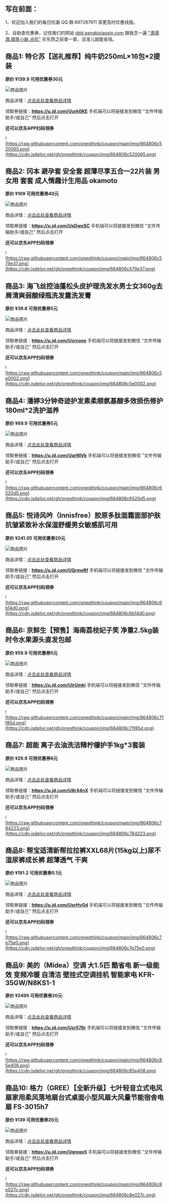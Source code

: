 ## 写在前面：

1、欢迎加入我们的每日捡漏 QQ 群:897287611 享更及时优惠线报。

2、自助查优惠券，记住我们的网站 [ddd.gangbixiaoxin.com](https://ddd.gangbixiaoxin.com) 跟我念一遍 ["滴滴滴.钢笔小新.点抗"](https://ddd.gangbixiaoxin.com) 买东西之前查一查，没准儿就能省钱。

## 商品1: 特仑苏【送礼推荐】纯牛奶250mL×16包*2提装

**原价 ¥139.9 可用优惠券30元**

![商品图片](http://img14.360buyimg.com/n1/jfs/t1/216664/25/33263/168054/64d0947fFb5f0ba72/e956517f64d5aa9b.jpg)

商品详情：[点击此处查看商品详情](https://union-click.jd.com/jdc?e=1003156031&amp;p=JF8BARoJK1olXwMEXVpYCkwQCl8IGloQWQIHU1leCU4QAl9MRANLAjZbERscSkAJHTdNTwcKBlMdBgABFksWAmoMH14SWgUDUVlcFxJSXzI4GC5NJHFSPwg4Ei1ycB8PGQRIHlFcJFJROEonAG4IHFITWgALUW5cWEpHAj8JS1olXQYyFTBdCU8eBmcIH2sUbQYEVFpVAEwVBm4PHVIlXQ4FZInwsJ6dsrqAoo-L1dG784vUtJ-Ji184K1glXQcDVl5ZD0oVA184G2sWbVhsVQ1bCksVAm5mRh1GCkBKDAYzD0oQBG4PEmsXXAcAVm5tODFhVyZLbw1zXEFRKDxYWxFRcBJfewVWPWgALiMceypxejpWSBNTH3MGB1xtCHs)

领取券链接：**https://u.jd.com/Uurk0KE** 手机端可以将链接发到微信 "文件传输助手/或自己" 然后点击打开

**还可以京东APP扫码领券**

![https://raw.githubusercontent.com/onesthink/coupon/main/img/664806c520065.png](https://cdn.jsdelivr.net/gh/onesthink/coupon/img/664806c520065.png)

## 商品2: 冈本 避孕套 安全套 超薄尽享五合一22片装 男女用 套套 成人情趣计生用品 okamoto

**原价 ¥109 可用优惠券40元**

![商品图片](http://img14.360buyimg.com/n1/jfs/t1/248121/2/8999/77992/66455bfbF17fcfb3f/93e82a515b454820.png)

商品详情：[点击此处查看商品详情](https://union-click.jd.com/jdc?e=1003156031&amp;p=JF8BARkJK1olXwMEUl9UDk8WA18IGloUXgUHUVZZDEMnRzBQRQQlBENHFRxWFlVPRjtUBABAQlRcCEBdCUoWAGwNHlMRWQ4dDRsBVXtPfw9pXicLD2VbFDojaip3ZRxORRx1UQoyVW5eCUsQCmkPHVIQbQdSVQ5cWEpHAl8IG2tDMwYDVV9cCUsSBGc4GmsVWwYGXFZaCk4UBWkLK1sdWjbV-eaIgvrCi9bchdPC5KHX3eKJlsMnM18LK1sUXAQCUFlcCksnM284GGtLMwdRUl1dDExAbTJOSAxcXANCOlxfDkkUAGsNK1kUXAQAZG5tb04UBA57Wlh2HWdyIhoZVBNRfC1yYyhVMwR1IggqTAJeXTJTTg4XXkVUUW5dOA)

领取券链接：**https://u.jd.com/UsDwxSC** 手机端可以将链接发到微信 "文件传输助手/或自己" 然后点击打开

**还可以京东APP扫码领券**

![https://raw.githubusercontent.com/onesthink/coupon/main/img/664806c579e37.png](https://cdn.jsdelivr.net/gh/onesthink/coupon/img/664806c579e37.png)

## 商品3: 海飞丝控油蓬松头皮护理洗发水男士女360g去屑清爽弱酸绿瓶洗发露洗发膏

**原价 ¥39.8 可用优惠券5元**

![商品图片](http://img14.360buyimg.com/n1/jfs/t1/172184/20/44883/79816/663f4f97F1b1c3dd2/099c560162ecbf63.jpg)

商品详情：[点击此处查看商品详情](https://union-click.jd.com/jdc?e=1003156031&amp;p=JF8BARQJK1olXwMEU1lfAUgSBV8IGloUWA8LUFZYD00nRzBQRQQlBENHFRxWFlVPRjtUBABAQlRcCEBdCUoWBmYBH1MQWgAdDRsBVXtBSmxqYD1MPWNhLj4ucTt8dAxYTAllUQoyVW5eCUsQCmkPHVIQbQdSVQ5cWEpHAl8IG2tGM19QDxsHOEonA2kIH1MdWgQHU1ZaDXsXC2g4zPatiIyzgdbk3NWf1NavztKpiZiKZG5tC3sXAm4KG18SXAQCZG5dOEgnXQEJSF0WCQVVVTAAThhASm1dHjUXXwIHU1pbCHsVAm4KGWslbU5QNF82STBBeStPYz9nAQZ7M14VVisTSwEKTQJrCWd6XRkHajljAxdhfyUlXTY)

领取券链接：**https://u.jd.com/Uzrcoee** 手机端可以将链接发到微信 "文件传输助手/或自己" 然后点击打开

**还可以京东APP扫码领券**

![https://raw.githubusercontent.com/onesthink/coupon/main/img/664806c5e0002.png](https://cdn.jsdelivr.net/gh/onesthink/coupon/img/664806c5e0002.png)

## 商品4: 潘婷3分钟奇迹护发素柔顺氨基酸多效损伤修护180ml*2洗护滋养

**原价 ¥69.9 可用优惠券5元**

![商品图片](http://img14.360buyimg.com/n1/jfs/t1/135118/37/45664/146888/66445125Fa72e1898/a34141695686e441.jpg)

商品详情：[点击此处查看商品详情](https://union-click.jd.com/jdc?e=1003156031&amp;p=JF8BARQJK1olXwMEU1lYC0kVBl8IGloUXA8DU19UCUMnRzBQRQQlBENHFRxWFlVPRjtUBABAQlRcCEBdCUoWAmYJHFocXA4dDRsBVXtrZxdoaAtJNGNhDFYnczZwcyhJfQhlUQoyVW5eCUsQCmkPHVIQbQdSVQ5cWEpHAl8IG2tGM19QDxsHOEonA2kIH1MdWgQHXVhVDHsXC2g4zPatiIyzgdbk3NWf1NavztKpiZiKZG5tC3sXAm4KG18SXAQCZG5dOEgnXQEJSF0WWQ8FXTAAThhASmpKHzUXXwAAXVxfCXsVAm4KGWslbQRJMlwdaS1RfQtzTBAcXkZxCxYdTDt1YgEKSRx0PnJpEAk9c0lyRWdpZ1olXTY)

领取券链接：**https://u.jd.com/UqrNlVk** 手机端可以将链接发到微信 "文件传输助手/或自己" 然后点击打开

**还可以京东APP扫码领券**

![https://raw.githubusercontent.com/onesthink/coupon/main/img/664806c6520d5.png](https://cdn.jsdelivr.net/gh/onesthink/coupon/img/664806c6520d5.png)

## 商品5: 悦诗风吟（Innisfree）胶原多肽面霜面部护肤抗皱紧致补水保湿舒缓男女敏感肌可用

**原价 ¥241.05 可用优惠券20元**

![商品图片](http://img14.360buyimg.com/n1/jfs/t1/194269/10/45531/97825/66432b9bFf6e51d04/76ce9b567950ed6f.jpg)

商品详情：[点击此处查看商品详情](https://union-click.jd.com/jdc?e=1003156031&amp;p=JF8BARgJK1olXwMEU1pVCEkQBF8IGloUWw8FVlZaCE4nRzBQRQQlBENHFRxWFlVPRjtUBABAQlRcCEBdCUoWBWYPGVMSXQMdDRsBVXtXdSYSeihlFGN_BFtbaUhwSgxcYg9lUQoyVW5eCUsQCmkPHVIQbQdSVQ5cWEpHAl8IG2tXM1BJDQ1BXR9IWzM4GmsVWwYGXFZaCk8WBW4AK1sdWjbV-eaIgvrCi9bchdPC5KHX3eKJlsMnM18LK1sUXAQCUFlcCksnM284GGtLMwdRXVkJD0wfbTJOSAxcWg5ROllcD0MfCmk4GVoUXwQyZG4OQAl1QR1vaFxgCWN5PBk0SztvXgtBczN7XwUECgIaAQ5wAxNgaF1CDl8AZF5t)

领取券链接：**https://u.jd.com/UQrmeRf** 手机端可以将链接发到微信 "文件传输助手/或自己" 然后点击打开

**还可以京东APP扫码领券**

![https://raw.githubusercontent.com/onesthink/coupon/main/img/664806c6b14d0.png](https://cdn.jsdelivr.net/gh/onesthink/coupon/img/664806c6b14d0.png)

## 商品6: 京鲜生【预售】海南荔枝妃子笑 净重2.5kg装 时令水果源头直发包邮

**原价 ¥59.9 可用优惠券5元**

![商品图片](http://img14.360buyimg.com/n1/jfs/t1/221348/38/39525/250338/66306bf1F6a372060/e80e88a7a72e90c6.jpg)

商品详情：[点击此处查看商品详情](https://union-click.jd.com/jdc?e=1003156031&amp;p=JF8BARUJK1olXwMEXVpdCEgeA18IGloUXw4CVFdaDkwnRzBQRQQlBENHFRxWFlVPRjtUBABAQlRcCEBdCUoWAWcIG1ISWwEdDRsBVXtcWztAAQtTBWNeNjZVTw1hZ2x1fBpDUQoyVW5eCUsQCmkPHVIQbQdSVQ5cWEpHAl8IG2tXM0RbFhUcSnsWM28OG18dVQECVVhdD0onA2cPK4y45dOI5YvVsZ-Ji7ixvI6c4dKc3G5tOEgnA24JGVsRWgcAVG5tCHsUMzFmGggTXlIBA18zVQ1EVCxASBB7XwQGV1paDkknAW4JGVklbTZhUwQAVTZEQTJ6TCd9OFByFl8AfTJDACZmGSV0J1Z2IzY8fxxuYjZ6Wg9DbQYy)

领取券链接：**https://u.jd.com/UirUmki** 手机端可以将链接发到微信 "文件传输助手/或自己" 然后点击打开

**还可以京东APP扫码领券**

![https://raw.githubusercontent.com/onesthink/coupon/main/img/664806c71f85d.png](https://cdn.jsdelivr.net/gh/onesthink/coupon/img/664806c71f85d.png)

## 商品7: 超能 离子去油洗洁精柠檬护手1kg*3套装

**原价 ¥29.9 可用优惠券6元**

![商品图片](http://img14.360buyimg.com/n1/jfs/t1/225805/30/16982/189781/66304d73F1a8026dc/7276d34cf34b523a.jpg)

商品详情：[点击此处查看商品详情](https://union-click.jd.com/jdc?e=1003156031&amp;p=JF8BARgJK1olXwMEUFteDUoUBF8IGloUXAAKUl1YCk8nRzBQRQQlBENHFRxWFlVPRjtUBABAQlRcCEBdCUoWAmkAHVgQXwIdDRsBVXseRC0ARiJCGWR_JhU9byMefXEPeiNlUQoyVW5eCUsQCmkPHVIQbQdSVQ5cWEpHAl8IG2tDMwYDVV9cCUseAGY4GmsVWwYGXFZaCk8SAW4JK1sdWjbV-eaIgvrCi9bchdPC5KHX3eKJlsMnM18LK1sUXAQCUFlcCksnM284GGtLMwdRXVkJCxwRbTJOSAxcVQdKOllcD0wSC2o4GVoUXwQyZG46DUgQYhxJGDhVPHZaUQYIaQ1ofwt_GFh7X3F0AikZQQJJXjRdTiFIInYHZF5t)

领取券链接：**https://u.jd.com/U8r44nX** 手机端可以将链接发到微信 "文件传输助手/或自己" 然后点击打开

**还可以京东APP扫码领券**

![https://raw.githubusercontent.com/onesthink/coupon/main/img/664806c784223.png](https://cdn.jsdelivr.net/gh/onesthink/coupon/img/664806c784223.png)

## 商品8: 帮宝适清新帮拉拉裤XXL68片(15kg以上)尿不湿尿裤成长裤 超薄透气 干爽

**原价 ¥191.2 可用优惠券0.1元**

![商品图片](http://img14.360buyimg.com/n1/jfs/t1/221295/21/40926/207373/66473deaF1ca2d308/32388b449fd6ba1f.jpg)

商品详情：[点击此处查看商品详情](https://union-click.jd.com/jdc?e=1003156031&amp;p=JF8BASAJK1olXwMEUl5fD0sfA18IGloUXA4FXFxdAEMnRzBQRQQlBENHFRxWFlVPRjtUBABAQlRcCEBdCUoWAmcPE1kVVQ4dDRsBVXt-RQRPHAtnW2VUIgBfVypHWip-YF9TUQoyVW5eCUsQCmkPHVIQbQdSVQ5cWEpHAl8IG2tGM0dSCB8JSwkL1uSVzOa1iZmRZF9tCE0XB2cAHFsQWw4HUG5dAEwn1MKwztGkiI67gMDV3_Kw1ua0z8WdbTYyV25dCUoVA2sPGlkVbTYCZF1tViUWUGkLT1hCXGhfEg0KSg5VSwEKGV8WVQYFVW5fCUoVAV84KxNHPQdpFSULcg9Qew10Ez9XOgZKLiwPUCUVVTZ2TzptVEFYNiwpay1FZBE4G2s)

领取券链接：**https://u.jd.com/UsrHvGd** 手机端可以将链接发到微信 "文件传输助手/或自己" 然后点击打开

**还可以京东APP扫码领券**

![https://raw.githubusercontent.com/onesthink/coupon/main/img/664806c7e75e0.png](https://cdn.jsdelivr.net/gh/onesthink/coupon/img/664806c7e75e0.png)

## 商品9: 美的（Midea）空调 大1.5匹 酷省电 新一级能效 变频冷暖 自清洁 壁挂式空调挂机 智能家电 KFR-35GW/N8KS1-1

**原价 ¥2499 可用优惠券20元**

![商品图片](http://img14.360buyimg.com/n1/jfs/t1/248212/35/9386/99264/66477fabFc4768536/1e5e5f9c98bb8ab1.jpg)

商品详情：[点击此处查看商品详情](https://union-click.jd.com/jdc?e=1003156031&amp;p=JF8BASAJK1olXwMEXVxbAUgUBl8IGloUWAQKUVpdC0gnRzBQRQQlBENHFRxWFlVPRjtUBABAQlRcCEBdCUoWBm0AHl8VXgUdDRsBVXsXeTBeWgN2AGR6BAQbdz8XSApwbyJlUQoyVW5eCUsQCmkPHVIQbQdSVQ5cWEpHAl8IG2tGM9CN64j2vZKhmLapj4-e-96g325cOEsRA2sAE1wUWwUDUlhtCEMQM7ilo46f7NOK7YrDgJyupLqBp4-L1TYyZF1tCEoWAW8MHFoXXTYyVG5eOBV5AjwPHlIVXgRsCRgOXwgRCzRmHFocWw4EVG5fCUoVAV84K1hhJG5CPypUDBduAjJvXQxjAGJpLV8FSyUVUDBrcz9ULmdlKQ5fYR58dGg4G2s)

领取券链接：**https://u.jd.com/Uzr578r** 手机端可以将链接发到微信 "文件传输助手/或自己" 然后点击打开

**还可以京东APP扫码领券**

![https://raw.githubusercontent.com/onesthink/coupon/main/img/664806c85e408.png](https://cdn.jsdelivr.net/gh/onesthink/coupon/img/664806c85e408.png)

## 商品10: 格力（GREE）【全新升级】七叶轻音立式电风扇家用柔风落地扇台式桌面小型风扇大风量节能宿舍电扇 FS-3015h7

**原价 ¥139 可用优惠券20元**

![商品图片](http://img14.360buyimg.com/n1/jfs/t1/161033/1/40766/204788/6628d774F3d531d1f/f1079d2a0e137bc9.jpg)

商品详情：[点击此处查看商品详情](https://union-click.jd.com/jdc?e=1003156031&amp;p=JF8BASQJK1olXwMEXVteCU0WBF8IGloUXQ8LVltVAUInRzBQRQQlBENHFRxWFlVPRjtUBABAQlRcCEBdCUoWA2YBGV4dVA8dDRsBVXtXSCtQElJVBWVkNhoJAA0TWTZyQhJTUQoyVW5eCUsQCmkPHVIQbQdSVQ5cWEpHAl8IG2tXM9K_8ovWlZyGjruzsY-U49Kd04j4jHsWM28OG18dVQEAUFpaC04nA2cPK4y45dOI5YvVsZ-Ji7ixvI6c4dKc3G5tOEgnA24JGVsRWgcAVG5tCHsUMzFmGggQCg9RVgkzVQ1EVCZYGxt7XwQEVl1bAEgnAW4JGVklbTZ0LBcIVA9-XzZ4XShzJHFAHD8GCB9qWxtmGSlyJnhHHBcnfhRPQGYIfSgXbQYy)

领取券链接：**https://u.jd.com/Uqreqo5** 手机端可以将链接发到微信 "文件传输助手/或自己" 然后点击打开

**还可以京东APP扫码领券**

![https://raw.githubusercontent.com/onesthink/coupon/main/img/664806c8e027c.png](https://cdn.jsdelivr.net/gh/onesthink/coupon/img/664806c8e027c.png)


